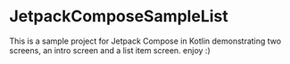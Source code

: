 # JetpackComposeSampleList
This is a sample project for Jetpack Compose in Kotlin demonstrating two screens, an intro screen and a list item screen. enjoy :)

